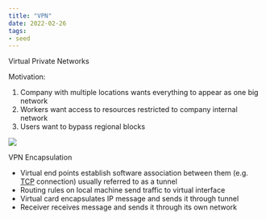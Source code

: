 ```yaml
---
title: "VPN"
date: 2022-02-26
tags:
- seed
---
```


Virtual Private Networks

Motivation:
1. Company with multiple locations wants everything to appear as one big network
2. Workers want access to resources restricted to company internal network
3. Users want to bypass regional blocks

![](thoughts/images/VPN.jpeg)

VPN Encapsulation
- Virtual end points establish software association between them (e.g. [TCP](thoughts/TCP.md) connection) usually referred to as a tunnel
- Routing rules on local machine send traffic to virtual interface
- Virtual card encapsulates IP message and sends it through tunnel
- Receiver receives message and sends it through its own network